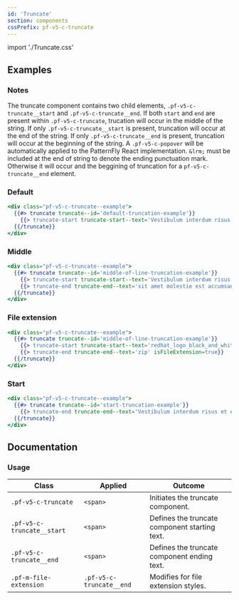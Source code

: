 ```yaml
---
id: 'Truncate'
section: components
cssPrefix: pf-v5-c-truncate
---
```


import './Truncate.css'

## Examples

### Notes
The truncate component contains two child elements, `.pf-v5-c-truncate__start` and `.pf-v5-c-truncate__end`. If both `start` and `end` are present within `.pf-v5-c-truncate`, trucation will occur in the middle of the string. If only `.pf-v5-c-truncate__start` is present, truncation will occur at the end of the string. If only `.pf-v5-c-truncate__end` is present, truncation will occur at the beginning of the string. A `.pf-v5-c-popover` will be automatically applied to the PatternFly React implementation. `&lrm;` must be included at the end of string to denote the ending punctuation mark. Otherwise it will occur and the beggining of truncation for a `pf-v5-c-truncate__end` element.

### Default
```hbs
<div class="pf-v5-c-truncate--example">
  {{#> truncate truncate--id='default-truncation-example'}}
    {{> truncate-start truncate-start--text='Vestibulum interdum risus et enim faucibus, sit amet molestie est accumsan.'}}
  {{/truncate}}
</div>
```

### Middle
```hbs
<div class="pf-v5-c-truncate--example">
  {{#> truncate truncate--id='middle-of-line-truncation-example'}}
    {{> truncate-start truncate-start--text='Vestibulum interdum risus et enim faucibus,&nbsp;'}}
    {{> truncate-end truncate-end--text='sit amet molestie est accumsan.'}}
  {{/truncate}}
</div>
```

### File extension
```hbs
<div class="pf-v5-c-truncate--example">
  {{#> truncate truncate--id='middle-of-line-truncation-example'}}
    {{> truncate-start truncate-start--text='redhat_logo_black_and_white_reversed_simple_with_fedora_con'}}
    {{> truncate-end truncate-end--text='zip' isFileExtension=true}}
  {{/truncate}}
</div>
```

### Start
```hbs
<div class="pf-v5-c-truncate--example">
  {{#> truncate truncate--id='start-truncation-example'}}
    {{> truncate-end truncate-end--text='Vestibulum interdum risus et enim faucibus, sit amet molestie est accumsan.&lrm;'}}
  {{/truncate}}
</div>
```

## Documentation

### Usage

| Class | Applied | Outcome |
| -- | -- | -- |
| `.pf-v5-c-truncate` | `<span>` | Initiates the truncate component. |
| `.pf-v5-c-truncate__start` | `<span>` | Defines the truncate component starting text. |
| `.pf-v5-c-truncate__end` | `<span>` | Defines the truncate component ending text. |
| `.pf-m-file-extension` | `.pf-v5-c-truncate__end` | Modifies for file extension styles. |
